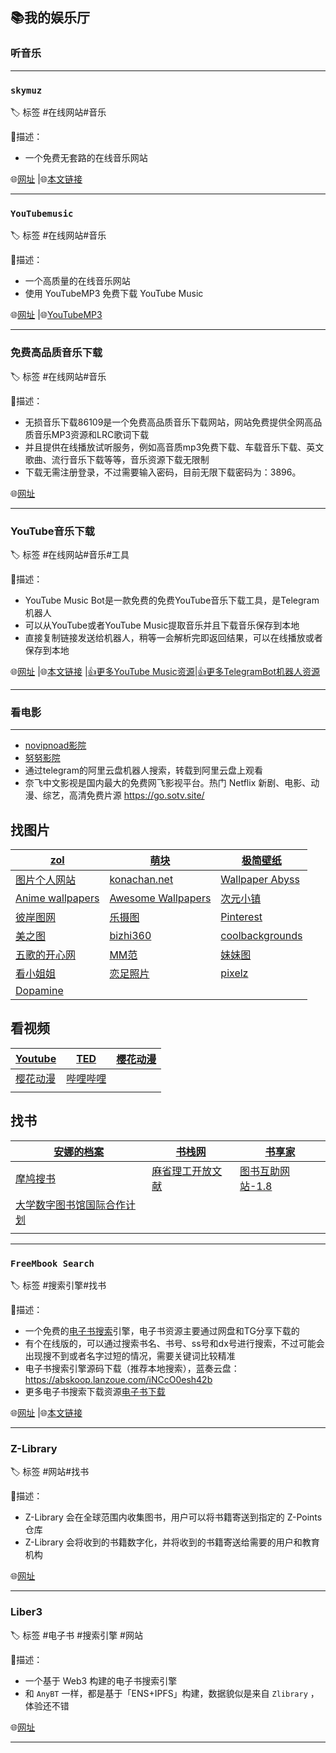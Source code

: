 ## 📚我的娱乐厅

### 听音乐

------

### `skymuz`

🏷️ 标签   #在线网站#音乐

📄描述：

- 一个免费无套路的在线音乐网站

🌐[网址](https://skymuz.org/) |🌐[本文链接](https://www.ahhhhfs.com/20207/)

------

### `YouTubemusic`

🏷️ 标签   #在线网站#音乐

📄描述：

- 一个高质量的在线音乐网站
- 使用 YouTubeMP3 免费下载 YouTube Music

🌐[网址](https://music.youtube.com/) |🌐[YouTubeMP3](https://youtubemp3.la/en2/) 

------

### 免费高品质音乐下载

🏷️ 标签   #在线网站#音乐

📄描述：

- 无损音乐下载86109是一个免费高品质音乐下载网站，网站免费提供全网高品质音乐MP3资源和LRC歌词下载
- 并且提供在线播放试听服务，例如高音质mp3免费下载、车载音乐下载、英文歌曲、流行音乐下载等等，音乐资源下载无限制
- 下载无需注册登录，不过需要输入密码，目前无限下载密码为：3896。

🌐[网址](http://www.86109.com/) 

------

### YouTube音乐下载

🏷️ 标签   #在线网站#音乐#工具

📄描述：

- YouTube Music Bot是一款免费的免费YouTube音乐下载工具，是Telegram机器人
- 可以从YouTube或者YouTube Music提取音乐并且下载音乐保存到本地
- 直接复制链接发送给机器人，稍等一会解析完即返回结果，可以在线播放或者保存到本地

🌐[网址](https://t.me/JustYouTubeMusicRobot) |🌐[本文链接](https://www.ahhhhfs.com/48669/) |[👍更多YouTube Music资源](https://www.ahhhhfs.com/?cat=&s=YouTube+Music)|[👍更多TelegramBot机器人资源](https://www.ahhhhfs.com/tag/telegram-bot/)

------

### 看电影

------



- [novipnoad影院](https://www.novipnoad.com/)    
- [努努影院](https://www.nunuyy2.org/)
- 通过telegram的阿里云盘机器人搜索，转载到阿里云盘上观看
- 奈飞中文影视是国内最大的免费网飞影视平台。热门 Netflix 新剧、电影、动漫、综艺，高清免费片源
  https://go.sotv.site/



## 找图片

| [zol](https://desk.zol.com.cn/)                              | [萌块](https://www.moeblock.com/)            | [极简壁纸](https://bz.zzzmh.cn/index#anime)       |
| ------------------------------------------------------------ | -------------------------------------------- | ------------------------------------------------- |
| [图片个人网站](https://iw233.cn/)                            | [konachan.net](http://konachan.net/post)     | [Wallpaper Abyss ](https://wall.alphacoders.com/) |
| [Anime wallpapers](https://wallpaperscraft.com/catalog/anime/) | [Awesome Wallpapers ](https://wallhaven.cc/) | [次元小镇   ](https://dimtown.com/)               |
| [彼岸图网  ]( https://pic.netbian.com/)                      | [乐摄图  ]( https://www.leshetu.me/)         | [Pinterest ]( https://www.pinterest.com/)         |
| [美之图](https://mztmzt.com/)                                | [bizhi360](http://m.bizhi360.com/)           | [coolbackgrounds](https://coolbackgrounds.io/)    |
| [五歌的开心网](https://happy.5ge.net/)                       | [MM范](www.95mm.me)                          | [妹妹图](mm.tvv.tw)                               |
| [看小姐姐](https://www.kanxiaojiejie.tk/)                    | [恋足照片](legs.a-hadaka.jp)                 | [pixelz](https://pixelz.cc/)                      |
| [Dopamine](https://dopaminegirl.com/)                        |                                              |                                                   |



## 看视频

| [Youtube](https://youtube.com/)                | [TED](https://www.ted.com/)            | [樱花动漫](https://www.yinghuadongman123.com/) |
| ---------------------------------------------- | -------------------------------------- | ---------------------------------------------- |
| [樱花动漫](https://www.yinghuadongman123.com/) | [哔哩哔哩 ](https://www.bilibili.com/) |                                                |
|                                                |                                        |                                                |

## 找书

| [安娜的档案](https://zh.annas-archive.org/)                  | [书栈网](https://www.bookstack.cn/)             | [书享家](https://www.shuxiangjia.cn/)     |
| ------------------------------------------------------------ | ----------------------------------------------- | ----------------------------------------- |
| [摩鸠搜书](https://www.jiumodiary.com/)                      | [麻省理工开放文献](https://ocw.mit.edu/search/) | [图书互助网站-1.8](http://bk.5mbook.com/) |
| [大学数字图书馆国际合作计划](https://cadal.edu.cn/index/home#page1) |                                                 |                                           |
|                                                              |                                                 |                                           |

------

### `FreeMbook Search`

🏷️ 标签   #搜索引擎#找书

📄描述：

- 一个免费的[电子书搜索](https://www.ahhhhfs.com/tag/ebook-search/)引擎，电子书资源主要通过网盘和TG分享下载的
- 有个在线版的，可以通过搜索书名、书号、ss号和dx号进行搜索，不过可能会出现搜不到或者名字过短的情况，需要关键词比较精准
- 电子书搜索引擎源码下载（推荐本地搜索），蓝奏云盘：https://abskoop.lanzoue.com/iNCcO0esh42b
- 更多电子书搜索下载资源[电子书下载](https://www.ahhhhfs.com/tag/ebook-search/)

🌐[网址](https://freembook.com/) |🌐[本文链接](https://www.ahhhhfs.com/32234/) 

------

### Z-Library 

🏷️ 标签   #网站#找书

📄描述：

- Z-Library 会在全球范围内收集图书，用户可以将书籍寄送到指定的 Z-Points 仓库
- Z-Library 会将收到的书籍数字化，并将收到的书籍寄送给需要的用户和教育机构

🌐[网址](https://zlibrary-global.se/inter-library)

------

### Liber3 

🏷️ 标签   #电子书 #搜索引擎 #网站

📄描述：

- 一个基于 Web3 构建的电子书搜索引擎
- 和 `AnyBT` 一样，都是基于「ENS+IPFS」构建，数据貌似是来自 `Zlibrary` ，体验还不错

🌐[网址](https://liber3.eth.limo/#/)

------

